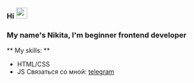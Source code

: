 ### Hi <img src="https://i.gifer.com/1UEW.gif" width="25">

### My name's Nikita, I'm beginner frontend developer ###

** My skills: **
* HTML/CSS
* JS
Связаться со мной: [telegram](@nikimix)

<!--
**nikimix/nikimix** is a ✨ _special_ ✨ repository because its `README.md` (this file) appears on your GitHub profile.

Here are some ideas to get you started:

- 🔭 I’m currently working on ...
- 🌱 I’m currently learning ...
- 👯 I’m looking to collaborate on ...
- 🤔 I’m looking for help with ...
- 💬 Ask me about ...
- 📫 How to reach me: ...
- 😄 Pronouns: ...
- ⚡ Fun fact: ...
-->
